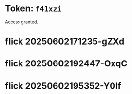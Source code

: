 # Token: `f41xzi`

Access granted.
# flick 20250602171235-gZXd
# flick 20250602192447-OxqC
# flick 20250602195352-Y0lf
